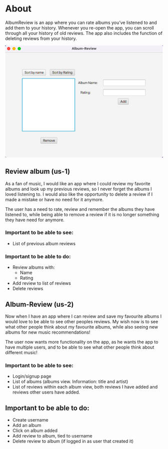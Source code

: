 # About

AlbumReview is an app where you can rate albums you’ve listened to and add them to your history. Whenever you re-open the app, you can scroll through all your history of old reviews. The app also includes the function of deleting reviews from your history. 

![UI project1](</./docs/assets/Skjermbilde 2023-09-21 kl. 10.08.08.png>)

## Review album (us-1)

As a fan of music, I would like an app where I could review my favorite albums and look up my previous reviews, so I never forget the albums I loved listening to. I would also like the opportunity to delete a review if I made a mistake or have no need for it anymore.

The user has a need to rate, review and remember the albums they have listened to, while being able to remove a review if it is no longer something they have need for anymore. 

### Important to be able to see:
-	List of previous album reviews 

### Important to be able to do:
-	Review albums with:
    -   Name 
    -   Rating
-	Add review to list of reviews
-	Delete reviews

## Album-Review (us-2)
Now when I have an app where I can review and save my favourite albums I would love to be able to see other peoples reviews. My wish now is to see what other people think about my favourite albums, while also seeing new albums for new music recommendations! 

The user now wants more functionality on the app, as he wants the app to have multiple users, and to be able to see what other people think about different music!  

### Important to be able to see:
- Login/signup page
- List of albums (albums view. Information: title and artist) 
- List of reviews within each album view, both reviews I have added and reviews other users have added.

## Important to be able to do:
- Create username
- Add an album
- Click on album added
- Add review to album, tied to username
- Delete review to album (if logged in as user that created it)



